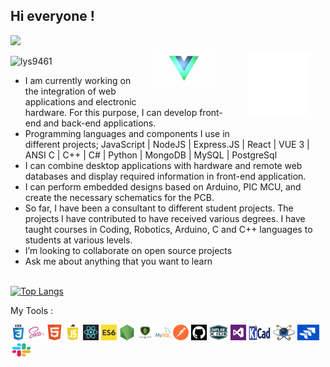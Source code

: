 <p><strong> <h2> Hi everyone ! </h2> </strong></p>
<p>
    <img src="https://github-readme-stats.vercel.app/api?username=ilyas9461&show_icons=true&theme=tokyonight"  width="%">
    <img src="img\react-anim.gif" alt="react" width="20%" height="40%" align="right" style="margin:25px">
    <img src="img\PinkPiercingBull-size_restricted.gif" alt="vue3" width="20%" height="40%" align="right" style="margin:25px">    
</p>

<p> <img src="https://komarev.com/ghpvc/?username=ilyas9461&color=green" alt="lys9461" /> </p>

- I am currently working on the integration of web applications and electronic hardware. For this purpose, I can develop front-end and back-end applications.
- Programming languages and components I use in different projects;
JavaScript | NodeJS | Express.JS | React | VUE 3 | ANSI C | C++ | C# | Python | MongoDB | MySQL | PostgreSql
- I can combine desktop applications with hardware and remote web databases and display required information in front-end application.
- I can perform embedded designs based on Arduino, PIC MCU, and create the necessary schematics for the PCB.
- So far, I have been a consultant to different student projects. The projects I have contributed to have received various degrees. I have taught courses in Coding, Robotics, Arduino, C and C++ languages to students at various levels.
- I’m looking to collaborate on open source projects
- Ask me about anything that you want to learn
<br><br>

[![Top Langs](https://github-readme-stats.vercel.app/api/top-langs/?username=ilyas9461&layout=compact&show_icons=true&theme=react)](https://github.com/ilyas9461/github-readme-stats&hide_border=true&show_icons=true&langs_count=10)

<!-- [![Top Langs](https://github-readme-stats.vercel.app/api/top-langs/?username=ilyas9461)](https://github.com/ilyas9461/github-readme-stats) -->

<p>My Tools :<p/>
<p align="bottom">
<img src="./img/css3.png" width="25" height="25" border: 5px solid #555>
<img src="./img/sass.png" width="25" height="25">
<img src="./img/html.png" width="25" height="25">
<img src="./img/js-logo.png" width="25" height="25">
<img src="./img/reactt.png" width="25" height="25" border: 5px solid #555>
<img src="./img/es6.jpg" width="25" height="25" border: 5px solid #555>
<img src="./img/node.png" width="25" height="25">
<img src="./img/dj.png" width="25" height="25" border: 5px solid #555>
<img src="./img/mysql.png" width="25" height="25">
<img src="./img/postman.png" width="25" height="25">
<img src="./img/sgithub.png" width="25" height="25">
<img src="./img/mplab-xide-transparent-background.png" width="30" height="25">
<img src="./img/vs.png" width="25" height="25">
<img src="./img/Kicad_logo_new.png" width="35" height="25">
<img src="./img/proteus_logo.png" width="35" height="25">
<img src="./img/jira.jpg" width="35" height="25">
<img src="./img/slack0.jpg" width="35" height="25">
<p/>



